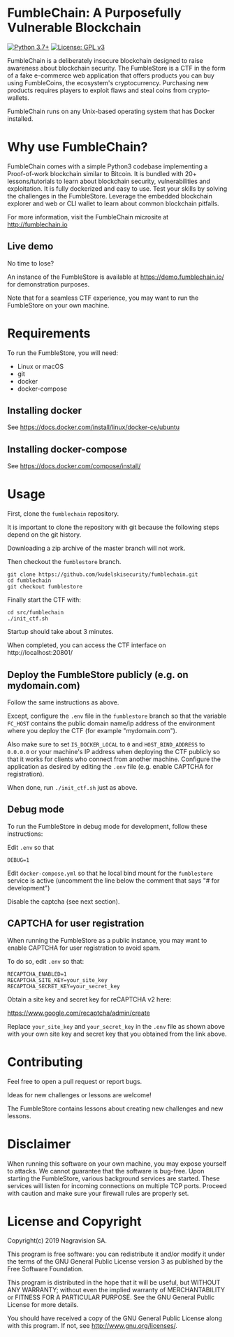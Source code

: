# FumbleChain: A Purposefully Vulnerable Blockchain

[![Python 3.7+](https://img.shields.io/badge/python-3.7+-green.svg)](https://docs.python.org/3.7/whatsnew/) [![License: GPL v3](https://img.shields.io/badge/license-GPL%20v3-blue.svg)](http://www.gnu.org/licenses/gpl-3.0)

FumbleChain is a deliberately insecure blockchain designed to raise awareness about blockchain security.
The FumbleStore is a CTF in the form of a fake e-commerce web application that offers products you can buy using FumbleCoins, the ecosystem's cryptocurrency.
Purchasing new products requires players to exploit flaws and steal coins from crypto-wallets.

FumbleChain runs on any Unix-based operating system that has Docker installed.

# Why use FumbleChain?

FumbleChain comes with a simple Python3 codebase implementing a Proof-of-work blockchain similar to Bitcoin.
It is bundled with 20+ lessons/tutorials to learn about blockchain security, vulnerabilities and exploitation.
It is fully dockerized and easy to use. Test your skills by solving the challenges in the FumbleStore.
Leverage the embedded blockchain explorer and web or CLI wallet to learn about common blockchain pitfalls.

For more information, visit the FumbleChain microsite at http://fumblechain.io

## Live demo

No time to lose?

An instance of the FumbleStore is available at https://demo.fumblechain.io/ for demonstration purposes.

Note that for a seamless CTF experience, you may want to run the FumbleStore on your own machine.

# Requirements

To run the FumbleStore, you will need:

* Linux or macOS
* git
* docker
* docker-compose

## Installing docker

See https://docs.docker.com/install/linux/docker-ce/ubuntu

## Installing docker-compose

See https://docs.docker.com/compose/install/

# Usage

First, clone the `fumblechain` repository.

It is important to clone the repository with git because the following steps depend on the git history.

Downloading a zip archive of the master branch will not work.

Then checkout the `fumblestore` branch.

```
git clone https://github.com/kudelskisecurity/fumblechain.git
cd fumblechain
git checkout fumblestore
```

Finally start the CTF with:

```
cd src/fumblechain
./init_ctf.sh
```

Startup should take about 3 minutes.

When completed, you can access the CTF interface on http://localhost:20801/

## Deploy the FumbleStore publicly (e.g. on mydomain.com)

Follow the same instructions as above.

Except, configure the `.env` file in the `fumblestore` branch so that the variable `FC_HOST` contains the public domain name/ip address of the environment where you deploy the CTF (for example "mydomain.com").

Also make sure to set `IS_DOCKER_LOCAL` to `0` and `HOST_BIND_ADDRESS` to `0.0.0.0` or your machine's IP address when deploying the CTF publicly so that it works for clients who connect from another machine.
Configure the application as desired by editing the `.env` file (e.g. enable CAPTCHA for registration).

When done, run `./init_ctf.sh` just as above.

## Debug mode

To run the FumbleStore in debug mode for development, follow these instructions:

Edit `.env` so that

```
DEBUG=1
```

Edit `docker-compose.yml` so that he local bind mount for the `fumblestore` service is active (uncomment the line below the comment that says "# for development")

Disable the captcha (see next section).

## CAPTCHA for user registration

When running the FumbleStore as a public instance, you may want to enable CAPTCHA for user registration to avoid spam.

To do so, edit `.env` so that:

```
RECAPTCHA_ENABLED=1
RECAPTCHA_SITE_KEY=your_site_key
RECAPTCHA_SECRET_KEY=your_secret_key
```

Obtain a site key and secret key for reCAPTCHA v2 here:

https://www.google.com/recaptcha/admin/create

Replace `your_site_key` and `your_secret_key` in the `.env` file as shown above with your own site key and secret key that you obtained from the link above.

# Contributing

Feel free to open a pull request or report bugs.

Ideas for new challenges or lessons are welcome!

The FumbleStore contains lessons about creating new challenges and new lessons.

# Disclaimer

When running this software on your own machine, you may expose yourself to attacks.
We cannot guarantee that the software is bug-free.
Upon starting the FumbleStore, various background services are started.
These services will listen for incoming connections on multiple TCP ports.
Proceed with caution and make sure your firewall rules are properly set.

# License and Copyright

Copyright(c) 2019 Nagravision SA.

This program is free software: you can redistribute it and/or modify it under the terms of the GNU General Public License version 3 as published by the Free Software Foundation.

This program is distributed in the hope that it will be useful, but WITHOUT ANY WARRANTY; without even the implied warranty of MERCHANTABILITY or FITNESS FOR A PARTICULAR PURPOSE. See the GNU General Public License for more details.

You should have received a copy of the GNU General Public License along with this program. If not, see http://www.gnu.org/licenses/.
